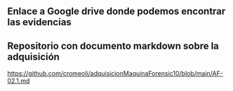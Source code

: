 ## Enlace a Google drive donde podemos encontrar las evidencias



## Repositorio con documento markdown sobre la adquisición

https://github.com/cromeoli/adquisicionMaquinaForensic10/blob/main/AF-02.1.md